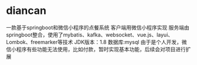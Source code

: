 # diancan
一款基于springboot和微信小程序的点餐系统
客户端用微信小程序实现
服务端由springboot整合，使用了mybatis、kafka、websocket、vue.js、layui、Lombok、freemarker等技术
JDK版本：1.8
数据库:mysql
由于是个人开发，微信小程序有些功能无法使用，比如付款，暂时实现基本功能，后续会对项目进行扩展
